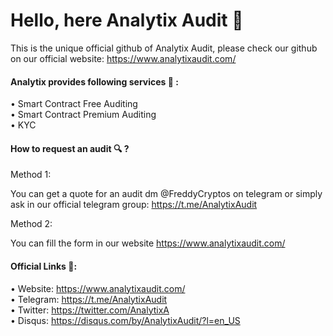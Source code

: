 # Hello, here Analytix Audit 👋 

This is the unique official github of Analytix Audit, please check our github on our official website: https://www.analytixaudit.com/


#### Analytix provides following services 🎯 :

• Smart Contract Free Auditing                    
• Smart Contract Premium Auditing                
• KYC

#### How to request an audit 🔍 ?

Method 1:

You can get a quote for an audit dm @FreddyCryptos on telegram or simply ask in our official telegram group: https://t.me/AnalytixAudit    

Method 2:

You can fill the form in our website https://www.analytixaudit.com/     

#### Official Links 🔗: 

• Website: https://www.analytixaudit.com/      
• Telegram: https://t.me/AnalytixAudit    
• Twitter: https://twitter.com/AnalytixA    
• Disqus: https://disqus.com/by/AnalytixAudit/?l=en_US 
